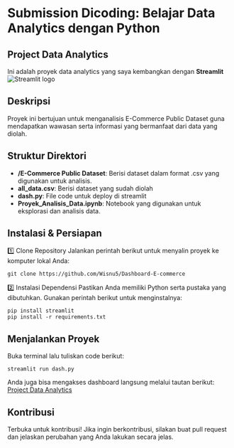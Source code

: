 # Submission Dicoding: Belajar Data Analytics dengan Python

## Project Data Analytics
Ini adalah proyek data analytics yang saya kembangkan dengan **Streamlit** <img src="https://user-images.githubusercontent.com/7164864/217935870-c0bc60a3-6fc0-4047-b011-7b4c59488c91.png" alt="Streamlit logo"></img>

## Deskripsi
Proyek ini bertujuan untuk menganalisis E-Commerce Public Dataset guna mendapatkan wawasan serta informasi yang bermanfaat dari data yang diolah.

## Struktur Direktori
- **/E-Commerce Public Dataset**: Berisi dataset dalam format .csv yang digunakan untuk analisis.
- **all_data.csv**: Berisi dataset yang sudah diolah
- **dash.py**: File code untuk deploy di streamlit
- **Proyek_Analisis_Data.ipynb**: Notebook yang digunakan untuk eksplorasi dan analisis data.

## Instalasi & Persiapan

1️⃣ Clone Repository
Jalankan perintah berikut untuk menyalin proyek ke komputer lokal Anda:
   ```shell
   git clone https://github.com/Wisnu5/Dashboard-E-commerce
   ```

2️⃣ Instalasi Dependensi
Pastikan Anda memiliki Python serta pustaka yang dibutuhkan. Gunakan perintah berikut untuk menginstalnya:

   ```shell
   pip install streamlit
   pip install -r requirements.txt
   ```

## Menjalankan Proyek
   Buka terminal lalu tuliskan code berikut:

   ```shell
   streamlit run dash.py
   ```

   Anda juga bisa mengakses dashboard langsung melalui tautan berikut: [Project Data Analytics](https://dicoding-dashboard-e-commerce-iqwmclasffkopvcpawes4z.streamlit.app/) 

## Kontribusi

Terbuka untuk kontribusi! Jika ingin berkontribusi, silakan buat pull request dan jelaskan perubahan yang Anda lakukan secara jelas.
